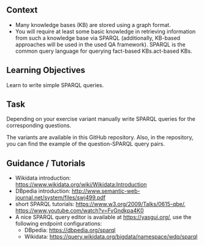 ## Context

* Many knowledge bases (KB) are stored using a graph format. 
* You will require at least some basic knowledge in retrieving information from such a knowledge base via SPARQL (additionally, KB-based approaches will be used in the used QA framework). SPARQL is the common query language for querying fact-based KBs.act-based KBs.

## Learning Objectives

Learn to write simple SPARQL queries.

## Task

Depending on your exercise variant manually write SPARQL queries for the corresponding questions.

The variants are available in this GitHub repository. Also, in the repository, you can find the example of the question-SPARQL query pairs.

## Guidance / Tutorials

* Wikidata introduction: https://www.wikidata.org/wiki/Wikidata:Introduction 
* DBpedia introduction: http://www.semantic-web-journal.net/system/files/swj499.pdf
* short SPARQL tutorials: https://www.w3.org/2009/Talks/0615-qbe/, https://www.youtube.com/watch?v=FvGndkpa4K0
* A nice SPARQL query editor is available at https://yasgui.org/, use the following endpoint configurations:
  * DBpedia: https://dbpedia.org/sparql
  * Wikidata: https://query.wikidata.org/bigdata/namespace/wdq/sparql
